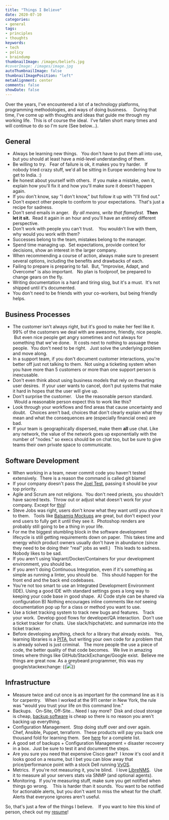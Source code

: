 ```yaml
---
title: "Things I Believe"
date: 2020-07-10
categories:
- general
tags:
- principles
- thoughts
keywords:
- tech
- policy
- braindump
thumbnailImage: /images/beliefs.jpg
#coverImage: /images/image.jpg
autoThumbnailImage: false
thumbnailImagePosition: "left"
metaAlignment: center
comments: false
showDate: false
---
```

Over the years, I've encountered a lot of a technology platforms, programming methodologies, and ways of doing business.     During that time, I've come up with thoughts and ideas that guide me through my working life.  This is of course the ideal.  I've fallen short many times and will continue to do so I'm sure (See below...).
<!--more-->

General
---
* Always be learning new things.   You don't have to put them all into use, but you should at least have a mid-level understanding of them.
* Be willing to try.   Fear of failure is ok, it makes you try harder.   If nobody tried crazy stuff, we'd all be sitting in Europe wondering how to get to India. :)
* Be honest about yourself with others.  If you make a mistake, own it, explain how you'll fix it and how you'll make sure it doesn't happen again.
* If you don't know, say "I don't know," but follow it up with "I'll find out."
* Don't expect other people to conform to your expectations.  That's just a recipe for sadness.
* Don't send emails in anger.   *By all means, write that flamefest.*  **Then let it sit.**  Read it again in an hour and you'll have an entirely different perspective.
* Don't work with people you can't trust.    You wouldn't live with them, why would you work with them?
* Successes belong to the team, mistakes belong to the manager.
* Spend time managing up.  Set expectations, provide context for decisions, show an interest in the larger company.
* When recommending a course of action, always make sure to present several options, including the benefits and drawbacks of each.
* Failing to prepare is preparing to fail.  But, "Improvise, Adapt, and Overcome" is also important.   No plan is foolproof, be prepared to change gears on the fly.
* Writing documentation is a hard and tiring slog, but it's a must.  It's not shipped until it's documented.
* You don't need to be friends with your co-workers, but being friendly helps.

Business Processes
---
* The customer isn't always right, but it's good to make her feel like it.   99% of the customers we deal with are awesome, friendly, nice people.  But even nice people get angry sometimes and not always for something that we've done.   It costs next to nothing to assuage these people.  You don't need to be right.   Just solve the underlying problem and move along.
* In a support team, if you don't document customer interactions, you're better off just not talking to them.  Not using a ticketing system when you have more than 5 customers or more than one support person is inexcusable.
* Don't even think about using business models that rely on thwarting user desires.  If your user wants to cancel, don't put systems that make it hard in hopes that the user will give up.
* Don't surprise the customer.   Use the reasonable person standard.  Would a reasonable person expect this to work like this?
* Look through your workflows and find areas that cause uncertainty and doubt.   Choices aren't bad, choices that don't clearly explain what they mean and what the consequences are (especially financial ones) are bad.
* If your team is geographically dispersed, make them **all** use chat. Like any network, the value of the network goes up exponentially with the number of "nodes." so execs should be on chat too, but be sure to give teams their own private space to communicate.

Software Development
---
* When working in a team, never commit code you haven't tested extensively.  There is a reason the command is called git blame!
* If your company doesn't pass the [Joel Test](https://www.joelonsoftware.com/2000/08/09/the-joel-test-12-steps-to-better-code/), passing it should be your top priority.
* Agile and Scrum are not religions.  You don't need priests, you shouldn't have sacred texts.  Throw out or adjust what doesn't work for your company. Except for [this](/2016/09/the-only-important-rule-of-the-scrum-process.)!
* Steve Jobs was right, users don't know what they want until you show it to them.   Tools like [Balsamiq Mockups](https://balsamiq.com/products/mockups/) are great, but don't expect your end users to fully get it until they see it.  Photoshop renders are probably still going to be a thing in your life.
* For me the biggest stumbling block in the software development lifecycle is still getting requirements down on paper.  This takes time and energy which product owners usually don't have in abundance (since they need to be doing their "real" jobs as well.)   This leads to sadness.   Nobody likes to be sad.
* If you aren't using Vagrant/Docker/Containers for your development environment, you should be.
* If you aren't doing Continuous Integration, even if it's something as simple as running a linter, you should be.   This should happen for the front end and the back end codebases.
* You're not too smart to use an Integrated Development Environment (IDE). Using a good IDE with standard settings goes a long way to keeping your code base in good shape.  A) Code style can be shared via configuration B) Nothing encourages inline comments like *not* seeing documentation pop up for a class or method you want to use.
* Use a ticket tracking system to track new bugs and features.   Track your work.  Develop good flows for developer/QA interaction.  Don't use a ticket tracker for chats.  Use slack/hipchat/etc. and summarize into the ticket tracker.
* Before developing anything, check for a library that already exists.   Yes, learning libraries is a [PITA](http://www.urbandictionary.com/define.php?term=P.I.T.A), but writing your own code for a problem that is already solved is just criminal.   The more people the use a piece of code, the better quality of that code becomes.   We live in amazing times where things like GitHub/StackExchange/Google exist.  Believe me things are great now. As a greybeard programmer, this was my google/stackexchange: {{<image classes="fancybox center" src="/images/TRS-80-reference-manual.jpg" thumbnail="/images/TRS-80-reference-manual.jpg" thumbnail-width="75px" thumbnail-height="100px">}}

Infrastructure
---
* Measure twice and cut once is as important for the command line as it is for carpentry.   When I worked at the 911 center in New York, the rule was "would you trust your life on this command line."
* Backups.   On-Site, Off-Site... Need I say more?  Disk and cloud storage is cheap, [backup software](https://github.com/n1trux/awesome-sysadmin#backups) is cheap so there is no reason you aren't backing up everything.
* Configuration Management.  Stop doing stuff over and over again.   Chef, Ansible, Puppet, terraform.  These products will pay you back one thousand fold for learning them.  See [here](https://github.com/n1trux/awesome-sysadmin#configuration-management) for a complete list.
* A good set of backups + Configuration Management = disaster recovery in a box.  Just be sure to test it and document the steps.
* Are you sure you need that expensive Cisco gear?  I know it's cool and it looks good on a resume, but I bet you can blow away that price/performance point with a stock Dell running [VyOS](https://vyos.io/).
* Metrics.  If you're not measuring it, you're blind.   I love [LibreNMS](http://www.librenms.org/).   Use it to measure all your servers stats via SNMP (and optional agents).
* Monitoring.  If you're measuring stuff, make sure you get notified when things go wrong.    This is harder than it sounds.  You want to be notified for actionable alerts, but you don't want to miss the wheat for the chaff.   Alerts that everyone ignores aren't useful.

So, that's just a few of the things I believe.    If you want to hire this kind of person, check out my [resume](/resume)!

